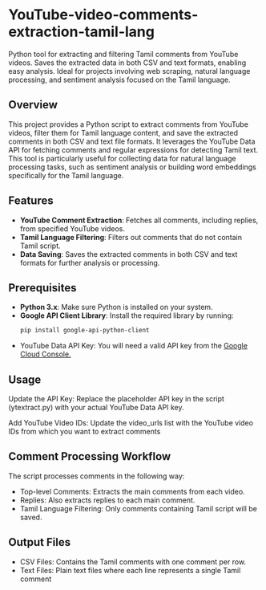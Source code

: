 # YouTube-video-comments-extraction-tamil-lang
Python tool for extracting and filtering Tamil comments from YouTube videos. Saves the extracted data in both CSV and text formats, enabling easy analysis. Ideal for projects involving web scraping, natural language processing, and sentiment analysis focused on the Tamil language.


## Overview

This project provides a Python script to extract comments from YouTube videos, filter them for Tamil language content, and save the extracted comments in both CSV and text file formats. It leverages the YouTube Data API for fetching comments and regular expressions for detecting Tamil text. This tool is particularly useful for collecting data for natural language processing tasks, such as sentiment analysis or building word embeddings specifically for the Tamil language.

## Features

- **YouTube Comment Extraction**: Fetches all comments, including replies, from specified YouTube videos.
- **Tamil Language Filtering**: Filters out comments that do not contain Tamil script.
- **Data Saving**: Saves the extracted comments in both CSV and text formats for further analysis or processing.

## Prerequisites

- **Python 3.x**: Make sure Python is installed on your system.
- **Google API Client Library**: Install the required library by running:
  ```bash
  pip install google-api-python-client

 - YouTube Data API Key: You will need a valid API key from the [Google Cloud Console.](https://console.cloud.google.com/welcome?project=reverberant-kit-431804-f1)
## Usage
Update the API Key: Replace the placeholder API key in the script (ytextract.py) with your actual YouTube Data API key.

Add YouTube Video IDs: Update the video_urls list with the YouTube video IDs from which you want to extract comments

## Comment Processing Workflow
The script processes comments in the following way:

- Top-level Comments: Extracts the main comments from each video.
- Replies: Also extracts replies to each main comment.
- Tamil Language Filtering: Only comments containing Tamil script will be saved.
## Output Files
- CSV Files: Contains the Tamil comments with one comment per row.
- Text Files: Plain text files where each line represents a single Tamil comment

